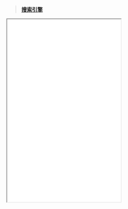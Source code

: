 > [**搜索引擎**](https://fsou.cc)

<p align="left">
<iframe src="//player.bilibili.com/player.html?aid=757324625&bvid=BV1u64y1Q7nh&cid=315752177&page=1" scrolling="yes" border="1" weith="850" height="480" frameborder="1" framespacing="0" allowfullscreen="true" sandbox="allow-top-navigation allow-same-origin allow-forms allow-scripts"> </iframe>
</p>




